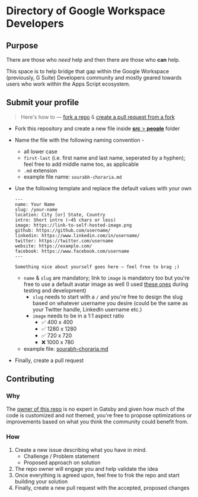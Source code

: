 # Directory of Google Workspace Developers

## Purpose

There are those who *need* help and then there are those who **can** help.

This space is to help bridge that gap within the Google Workspace (previously, G Suite) Developers community and mostly geared towards users who work within the Apps Script ecosystem.

## Submit your profile

> Here's how to — [fork a repo](https://docs.github.com/en/free-pro-team@latest/github/getting-started-with-github/fork-a-repo#fork-an-example-repository) & [create a pull request from a fork](https://docs.github.com/en/free-pro-team@latest/github/collaborating-with-issues-and-pull-requests/creating-a-pull-request-from-a-fork)

* Fork this repository and create a new file inside [**src** > **people**](src/people) folder
* Name the file with the following naming convention -
    * all lower case
    * `first-last` (i.e. first name and last name, seperated by a hyphen); feel free to add middle name too, as applicable
    * `.md` extension
    * example file name: `sourabh-choraria.md`
* Use the following template and replace the default values with your own

    ```
    ---
    name: Your Name
    slug: /your-name
    location: City [or] State, Country
    intro: Short intro (~45 chars or less)
    image: https://link-to-self-hosted-image.png
    github: https://github.com/username/
    linkedin: https://www.linkedin.com/in/username/
    twitter: https://twitter.com/username
    website: https://example.com/
    facebook: https://www.facebook.com/username
    ---

    Something nice about yourself goes here — feel free to brag ;)
    ```
    * `name` & `slug` are mandatory; link to `image` is mandatory too but you're free to use a default avatar image as well (I used [these ones](https://www.w3schools.com/howto/img_avatar2.png) during testing and development)
        * `slug` needs to start with a `/` and you're free to design the slug based on whatever username you desire (could be the same as your Twitter handle, LinkedIn username etc.)
        * `image` needs to be in a 1:1 aspect ratio
            * ✅ 400 x 400
            * ✅ 1280 x 1280
            * ✅ 720 x 720
            * ❌ 1000 x 780
    * example file: [sourabh-choraria.md](src/people/sourabh-choraria.md)
* Finally, create a pull request

## Contributing

### Why

The [owner of this repo](https://github.com/schoraria911) is no expert in Gatsby and given how much of the code is customized and not themed, you're free to propose optimizations or improvements based on what you think the community could benefit from.

### How

1. Create a new issue describing what you have in mind.
    * Challenge / Problem statement
    * Proposed approach on solution
2. The repo owner will engage you and help validate the idea
3. Once everything is agreed upon, feel free to frok the repo and start building your solution
4. Finally, create a new pull request with the accepted, proposed changes